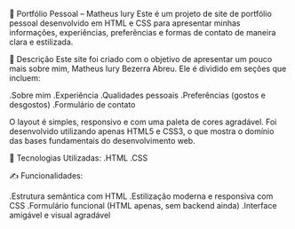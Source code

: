 💼 Portfólio Pessoal – Matheus Iury
Este é um projeto de site de portfólio pessoal desenvolvido em HTML e CSS para apresentar minhas informações, experiências, preferências e formas de contato de maneira clara e estilizada.


📌 Descrição
Este site foi criado com o objetivo de apresentar um pouco mais sobre mim, Matheus Iury Bezerra Abreu. Ele é dividido em seções que incluem:

.Sobre mim
.Experiência
.Qualidades pessoais
.Preferências (gostos e desgostos)
.Formulário de contato

O layout é simples, responsivo e com uma paleta de cores agradável. Foi desenvolvido utilizando apenas HTML5 e CSS3, o que mostra o domínio das bases fundamentais do desenvolvimento web.

🧠 Tecnologias Utilizadas:
.HTML
.CSS

✍️ Funcionalidades:

.Estrutura semântica com HTML
.Estilização moderna e responsiva com CSS
.Formulário funcional (HTML apenas, sem backend ainda)
.Interface amigável e visual agradável




